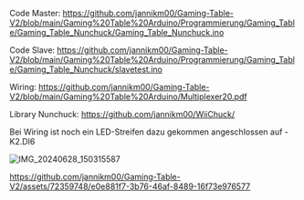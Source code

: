 Code Master:
https://github.com/jannikm00/Gaming-Table-V2/blob/main/Gaming%20Table%20Arduino/Programmierung/Gaming_Table/Gaming_Table_Nunchuck/Gaming_Table_Nunchuck.ino

Code Slave:
https://github.com/jannikm00/Gaming-Table-V2/blob/main/Gaming%20Table%20Arduino/Programmierung/Gaming_Table/Gaming_Table_Nunchuck/slavetest.ino

Wiring: https://github.com/jannikm00/Gaming-Table-V2/blob/main/Gaming%20Table%20Arduino/Multiplexer20.pdf

Library Nunchuck: https://github.com/jannikm00/WiiChuck/


Bei Wiring ist noch ein LED-Streifen dazu gekommen angeschlossen auf -K2.DI6

![IMG_20240628_150315587](https://github.com/jannikm00/Gaming-Table-V2/assets/72359748/df977f50-930f-4356-abb1-56f01424b122)

https://github.com/jannikm00/Gaming-Table-V2/assets/72359748/e0e881f7-3b76-46af-8489-16f73e976577

